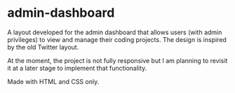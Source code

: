 # admin-dashboard

A layout developed for the admin dashboard that allows users (with admin privileges) to view and manage their coding projects. The design is inspired by the old Twitter layout. 

At the moment, the project is not fully responsive but I am planning to revisit it at a later stage to implement that functionality.

Made with HTML and CSS only.